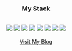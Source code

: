 <h3 align="center"><b>My Stack</b></h3>
</br>

<div align="center">
  <img src="https://img.shields.io/badge/HTML5-E34F26?style=for-badge&logo=HTML5&logoColor=white"/></a> 
  <img src="https://img.shields.io/badge/CSS3-1572B6?style=for-badge&logo=CSS3&logoColor=white"/></a> 
  <img src="https://img.shields.io/badge/Javascript-ffb13b?style=for-badge&logo=javascript&logoColor=white"/>
  <img src="https://img.shields.io/badge/TypeScript-007ACC?style=for-badge&logo=typescript&logoColor=white"/>
  <img src="https://img.shields.io/badge/React-61DAFB?style=for-badge&logo=React&logoColor=white"/>
  <img src="https://img.shields.io/badge/Node.js-43853D?style=for-badge&logo=node.js&logoColor=white"/>
  <img src="https://img.shields.io/badge/MySQL-4479A1?style=for-badge&logo=MySQL&logoColor=white"/></a>
  <img src="https://img.shields.io/badge/AWS-232F3E?style=for-badge&logo=amazon-aws&logoColor=white"/>

</br>
</br>
<a href="https://10000cow.tistory.com/" style="text-decoration=none">Visit My Blog</a>
</br>


<!-- ![Anurag's GitHub stats](https://github-readme-stats.vercel.app/api?username=YEOMJINSEOP&show_icons=true&theme=cobalt2) -->

<div>
